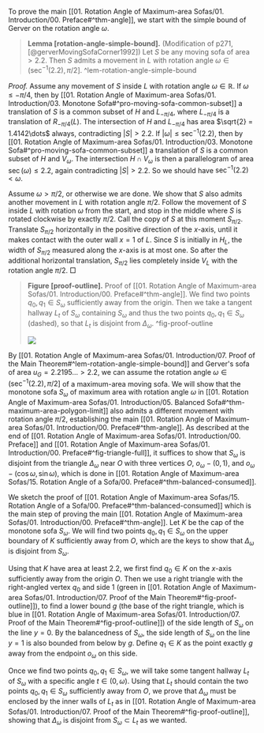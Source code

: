 To prove the main [[01. Rotation Angle of Maximum-area Sofas/01. Introduction/00. Preface#^thm-angle]], we start with the simple bound of Gerver on the rotation angle $\omega$.

> __Lemma [rotation-angle-simple-bound].__ (Modification of p271, [@gerverMovingSofaCorner1992]) Let $S$ be any moving sofa of area $> 2.2$. Then $S$ admits a movement in $L$ with rotation angle $\omega \in (\sec^{-1}(2.2) , \pi/2]$. ^lem-rotation-angle-simple-bound

_Proof._ Assume any movement of $S$ inside $L$ with rotation angle $\omega \in \mathbb{R}$. If $\omega \leq -\pi/4$, then by [[01. Rotation Angle of Maximum-area Sofas/01. Introduction/03. Monotone Sofa#^pro-moving-sofa-common-subset]] a translation of $S$ is a common subset of $H$ and $L_{-\pi/4}$, where $L_{-\pi/4}$ is a translation of $R_{-\pi/4}(L)$. The intersection of $H$ and $L_{-\pi/4}$ has area $\sqrt{2} = 1.4142\dots$ always, contradicting $|S| > 2.2$. If $|\omega| \leq \sec^{-1}(2.2)$, then by [[01. Rotation Angle of Maximum-area Sofas/01. Introduction/03. Monotone Sofa#^pro-moving-sofa-common-subset]] a translation of $S$ is a common subset of $H$ and $V_\omega$. The intersection $H \cap V_\omega$ is then a parallelogram of area $\sec(\omega) \leq 2.2$, again contradicting $|S| > 2.2$. So we should have $\sec^{-1}(2.2) < \omega$.

Assume $\omega > \pi/2$, or otherwise we are done. We show that $S$ also admits another movement in $L$ with rotation angle $\pi/2$. Follow the movement of $S$ inside $L$ with rotation $\omega$ from the start, and stop in the middle where $S$ is rotated clockwise by exactly $\pi/2$. Call the copy of $S$ at this moment $S_{\pi/2}$. Translate $S_{\pi/2}$ horizontally in the positive direction of the $x$-axis, until it makes contact with the outer wall $x=1$ of $L$. Since $S$ is initially in $H_L$, the width of $S_{\pi/2}$ measured along the $x$-axis is at most one. So after the additional horizontal translation, $S_{\pi/2}$ lies completely inside $V_L$ with the rotation angle $\pi/2$. □

> __Figure [proof-outline].__ Proof of [[01. Rotation Angle of Maximum-area Sofas/01. Introduction/00. Preface#^thm-angle]]. We find two points $q_0, q_1 \in S_\omega$ sufficiently away from the origin. Then we take a tangent hallway $L_t$ of $S_\omega$ containing $S_\omega$ and thus the two points $q_0, q_1 \in S_\omega$ (dashed), so that $L_t$ is disjoint from $\Delta_\omega$. ^fig-proof-outline
> 
> ![](images/clippedSofaProof.svg)

By [[01. Rotation Angle of Maximum-area Sofas/01. Introduction/07. Proof of the Main Theorem#^lem-rotation-angle-simple-bound]] and Gerver's sofa of area $u_G = 2.2195\dots > 2.2$, we can assume the rotation angle $\omega \in (\sec^{-1}(2.2), \pi/2]$ of a maximum-area moving sofa. We will show that the monotone sofa $S_\omega$ of maximum area with rotation angle $\omega$ in [[01. Rotation Angle of Maximum-area Sofas/01. Introduction/05. Balanced Sofa#^thm-maximum-area-polygon-limit]] also admits a different movement with rotation angle $\pi/2$, establishing the main [[01. Rotation Angle of Maximum-area Sofas/01. Introduction/00. Preface#^thm-angle]]. As described at the end of [[01. Rotation Angle of Maximum-area Sofas/01. Introduction/00. Preface]] and [[01. Rotation Angle of Maximum-area Sofas/01. Introduction/00. Preface#^fig-triangle-full]], it suffices to show that $S_\omega$ is disjoint from the triangle $\Delta_\omega$ near $O$ with three vertices $O$, $o_\omega - (0, 1)$, and $o_\omega - (\cos \omega, \sin \omega)$, which is done in [[01. Rotation Angle of Maximum-area Sofas/15. Rotation Angle of a Sofa/00. Preface#^thm-balanced-consumed]].

We sketch the proof of [[01. Rotation Angle of Maximum-area Sofas/15. Rotation Angle of a Sofa/00. Preface#^thm-balanced-consumed]] which is the main step of proving the main [[01. Rotation Angle of Maximum-area Sofas/01. Introduction/00. Preface#^thm-angle]]. Let $K$ be the cap of the monotone sofa $S_\omega$. We will find two points $q_0, q_1 \in S_\omega$ on the upper boundary of $K$ sufficiently away from $O$, which are the keys to show that $\Delta_\omega$ is disjoint from $S_\omega$.

Using that $K$ have area at least $2.2$, we first find $q_0 \in K$ on the $x$-axis sufficiently away from the origin $O$. Then we use a right triangle with the right-angled vertex $q_0$ and side 1 (green in [[01. Rotation Angle of Maximum-area Sofas/01. Introduction/07. Proof of the Main Theorem#^fig-proof-outline]]), to find a lower bound $g$ (the base of the right triangle, which is blue in [[01. Rotation Angle of Maximum-area Sofas/01. Introduction/07. Proof of the Main Theorem#^fig-proof-outline]]) of the side length of $S_\omega$ on the line $y = 0$. By the balancedness of $S_\omega$, the side length of $S_\omega$ on the line $y=1$ is also bounded from below by $g$. Define $q_1 \in K$ as the point exactly $g$ away from the endpoint $o_\omega$ on this side.

Once we find two points $q_0, q_1 \in S_\omega$, we will take some tangent hallway $L_t$ of $S_\omega$ with a specific angle $t \in (0, \omega)$. Using that $L_t$ should contain the two points $q_0, q_1 \in S_\omega$ sufficiently away from $O$, we prove that $\Delta_\omega$ must be enclosed by the inner walls of $L_t$ as in [[01. Rotation Angle of Maximum-area Sofas/01. Introduction/07. Proof of the Main Theorem#^fig-proof-outline]], showing that $\Delta_\omega$ is disjoint from $S_\omega \subset L_t$ as we wanted.